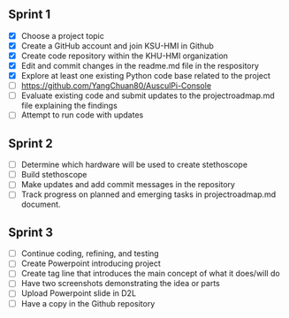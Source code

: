## Sprint 1
- [x] Choose a project topic
- [x] Create a GitHub account and join KSU-HMI in Github
- [x] Create code repository within the KHU-HMI organization
- [x] Edit and commit changes in the readme.md file in the respository
- [x] Explore at least one existing Python code base related to the project
- [ ] https://github.com/YangChuan80/AusculPi-Console
- [ ] Evaluate existing code and submit updates to the projectroadmap.md file explaining the findings
- [ ] Attempt to run code with updates
## Sprint 2
- [ ] Determine which hardware will be used to create stethoscope
- [ ] Build stethoscope
- [ ] Make updates and add commit messages in the repository
- [ ] Track progress on planned and emerging tasks in projectroadmap.md document.
## Sprint 3
- [ ] Continue coding, refining, and testing
- [ ] Create Powerpoint introducing project
- [ ] Create tag line that introduces the main concept of what it does/will do
- [ ] Have two screenshots demonstrating the idea or parts
- [ ] Upload Powerpoint slide in D2L
- [ ] Have a copy in the Github repository
